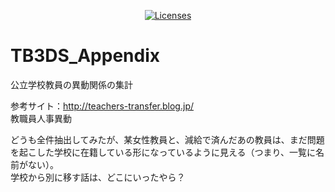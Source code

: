 <p align="center">
    <a href="https://opensource.org/licenses/BSD-3-Clause"><img src="https://img.shields.io/badge/license-bsd-orange.svg" alt="Licenses"></a>
</p>

# TB3DS_Appendix
公立学校教員の異動関係の集計  

参考サイト：http://teachers-transfer.blog.jp/  
教職員人事異動  

どうも全件抽出してみたが、某女性教員と、減給で済んだあの教員は、まだ問題を起こした学校に在籍している形になっているように見える（つまり、一覧に名前がない）。  
学校から別に移す話は、どこにいったやら？

